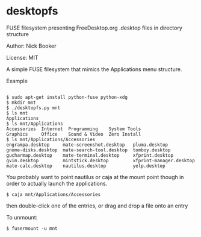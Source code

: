 desktopfs
=========

FUSE filesystem presenting FreeDesktop.org .desktop files in directory structure

Author: Nick Booker

License: MIT

A simple FUSE filesystem that mimics the Applications menu structure.

Example

```

$ sudo apt-get install python-fuse python-xdg
$ mkdir mnt
$ ./desktopfs.py mnt
$ ls mnt
Applications
$ ls mnt/Applications
Accessories  Internet  Programming    System Tools
Graphics     Office    Sound & Video  Zero Install
$ ls mnt/Applications/Accessories
engrampa.desktop     mate-screenshot.desktop   pluma.desktop
gnome-disks.desktop  mate-search-tool.desktop  tomboy.desktop
gucharmap.desktop    mate-terminal.desktop     xfprint.desktop
gvim.desktop         mintstick.desktop         xfprint-manager.desktop
mate-calc.desktop    nautilus.desktop          yelp.desktop
```

You probably want to point nautilus or caja at the mount point though
in order to actually launch the applications.

```
$ caja mnt/Applications/Accessories
```

then double-click one of the entries, or drag and drop a file onto an entry

To unmount:

```
$ fusermount -u mnt
```
